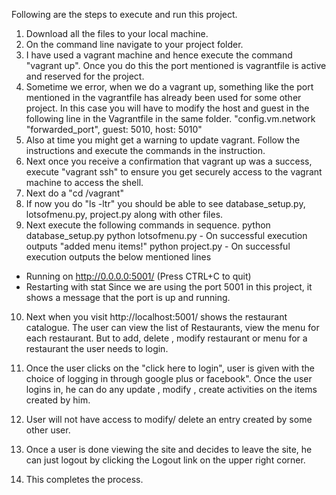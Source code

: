 Following are the steps to execute and run this project.

1. Download all the files to your local machine.
2. On the command line navigate to your project folder.
3. I have used a vagrant machine and hence execute the command "vagrant up". Once you do this the port mentioned is vagrantfile is active and reserved for the project.
4. Sometime we error, when we do a vagrant up, something like the port mentioned in the vagrantfile has already been used for some other project. In this case you will have to modify the host and guest in the following line in the Vagrantfile in the same folder.
"config.vm.network "forwarded_port", guest: 5010, host: 5010"
5. Also at time you might get a warning to update vagrant. Follow the instructions and execute the commands in the instruction.
6. Next once you receive a confirmation that vagrant up was a success, execute "vagrant ssh" to ensure you get securely access to the vagrant machine to access the shell.
7. Next do a "cd /vagrant"
8. If now you do "ls -ltr" you should be able to see database_setup.py, lotsofmenu.py, project.py along with other files.
9. Next execute the following commands in sequence.
python database_setup.py
python lotsofmenu.py - On successful execution outputs "added menu items!"
python project.py  - On successful execution outputs the below mentioned lines
* Running on http://0.0.0.0:5001/ (Press CTRL+C to quit)
* Restarting with stat
Since we are using the port 5001 in this project, it shows a message that the port is up and running.

10. Next when you visit http://localhost:5001/ shows the restaurant catalogue. The user can view the list of Restaurants, view the menu for each restaurant. But to add, delete , modify restaurant or menu for a restaurant the user needs to login.

11. Once the user clicks on the "click here to login", user is given with the choice of logging in through google plus or facebook". Once the user logins in, he can do any update , modify , create activities on the items created by him.

12. User will not have access to modify/ delete an entry created by some other user.

13. Once a user is done viewing the site and decides to leave the site, he can just logout by clicking the Logout link on the upper right corner.

14. This completes the process.

